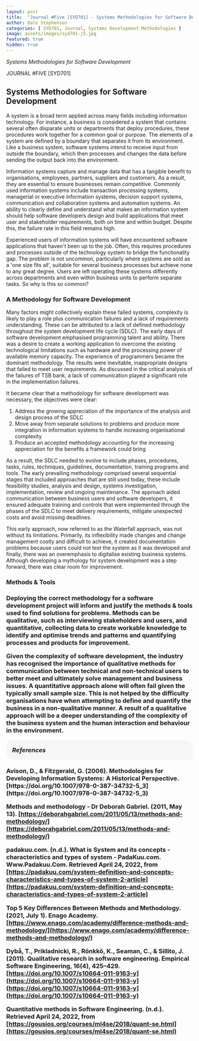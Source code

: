 ```yaml
---
layout: post
title:  "Journal #Five [SYD701] - Systems Methodologies for Software Development" 
author: Dale Stephenson
categories: [ SYD701, Journal, Systems Development Methodologies ]
image: assets/images/syd701-j5.jpg
featured: true
hidden: true
---
```

<i>Systems Methodologies for Software Development</i>

JOURNAL #FIVE [SYD701]

<h2>Systems Methodologies for Software Development</h2>
 
A system is a broad term applied across many fields including information technology. For instance, a business is considered a system that contains several often disparate units or departments that deploy procedures, these procedures work together for a common goal or purpose. The elements of a system are defined by a boundary that separates it from its environment. Like a business system, software systems intend to receive input from outside the boundary, which then processes and changes the data before sending the output back into the environment.
 
Information systems capture and manage data that has a tangible benefit to organisations, employees, partners, suppliers and customers. As a result, they are essential to ensure businesses remain competitive. Commonly used information systems include transaction processing systems, managerial or executive information systems, decision support systems, communication and collaboration systems and automation systems. An ability to clearly define and understand what makes an information system should help software developers design and build applications that meet user and stakeholder requirements, both on time and within budget. Despite this, the failure rate in this field remains high.
 
Experienced users of information systems will have encountered software applications that haven't been up to the job. Often, this requires procedures and processes outside of the technology system to bridge the functionality gap. The problem is not uncommon, particularly where systems are sold as a 'one size fits all', suitable for several business processes but achieve none to any great degree. Users are left operating these systems differently across departments and even within business units to perform separate tasks. So why is this so common?
 
<h3>A Methodology for Software Development</h3>
 
Many factors might collectively explain these failed systems, complexity is likely to play a role plus communication failures and a lack of requirements understanding. These can be attributed to a lack of defined methodology throughout the system development life cycle (SDLC). The early days of software development emphasised programming talent and ability. There was a desire to create a working application to overcome the existing technological limitations such as hardware and the processing power of available memory capacity. The experience of programmers became the dominant methodology. The results were inevitable, inappropriate designs that failed to meet user requirements. As discussed in the critical analysis of the failures of TSB bank, a lack of communication played a significant role in the implementation failures.
 
It became clear that a methodology for software development was necessary, the objectives were clear:
 
1. Address the growing appreciation of the importance of the analysis and design process of the SDLC  
2. Move away from separate solutions to problems and produce more integration in information systems to handle increasing organisational complexity 
3. Produce an accepted methodology accounting for the increasing appreciation for the benefits a framework could bring
 
As a result, the SDLC needed to evolve to include phases, procedures, tasks, rules, techniques, guidelines, documentation, training programs and tools. The early prevailing methodology comprised several sequential stages that included approaches that are still used today, these include feasibility studies, analysis and design, systems investigation, implementation, review and ongoing maintenance. The approach aided communication between business users and software developers, it ensured adequate training and controls that were implemented through the phases of the SDLC to meet delivery requirements, mitigate unexpected costs and avoid missing deadlines.
 
This early approach, now referred to as the Waterfall approach, was not without its limitations. Primarily, its inflexibility made changes and change management costly and difficult to achieve, it created documentation problems because users could not test the system as it was developed and finally, there was an overemphasis to digitalise existing business systems. Although developing a mythology for system development was a step forward, there was clear room for improvement.
 
<h3>Methods & Tools<h3>
 
Deploying the correct methodology for a software development project will inform and justify the methods & tools used to find solutions for problems. Methods can be qualitative, such as interviewing stakeholders and users, and quantitative, collecting data to create workable knowledge to identify and optimise trends and patterns and quantifying processes and products for improvement.
 
Given the complexity of software development, the industry has recognised the importance of qualitative methods for communication between technical and non-technical users to better meet and ultimately solve management and business issues. A quantitative approach alone will often fail given the typically small sample size. This is not helped by the difficulty organisations have when attempting to define and quantify the business in a non-qualitative manner. A result of a qualitative approach will be a deeper understanding of the complexity of the business system and the human interaction and behaviour in the environment.

<div style="background-color: #f6f6f6; padding: 1rem; border-radius: 10px 20px;"> 
    <i>References</i>
</div>
<br>
Avison, D., & Fitzgerald, G. (2006). Methodologies for Developing Information Systems: A Historical Perspective. [https://doi.org/10.1007/978-0-387-34732-5_3](https://doi.org/10.1007/978-0-387-34732-5_3)

Methods and methodology - Dr Deborah Gabriel. (2011, May 13). [https://deborahgabriel.com/2011/05/13/methods-and-methodology/](https://deborahgabriel.com/2011/05/13/methods-and-methodology/)
 
padakuu.com. (n.d.). What is System and its concepts - characteristics and types of system - PadaKuu.com. Www.Padakuu.Com. Retrieved April 24, 2022, from [https://padakuu.com/system-definition-and-concepts-characteristics-and-types-of-system-2-article](https://padakuu.com/system-definition-and-concepts-characteristics-and-types-of-system-2-article)
 
Top 5 Key Differences Between Methods and Methodology. (2021, July 1). Enago Academy. [https://www.enago.com/academy/difference-methods-and-methodology/](https://www.enago.com/academy/difference-methods-and-methodology/)
 
Dybå, T., Prikladnicki, R., Rönkkö, K., Seaman, C., & Sillito, J. (2011). Qualitative research in software engineering. Empirical Software Engineering, 16(4), 425–429. [https://doi.org/10.1007/s10664-011-9163-y](https://doi.org/10.1007/s10664-011-9163-y] (https://doi.org/10.1007/s10664-011-9163-y](https://doi.org/10.1007/s10664-011-9163-y)
 
Quantitative methods in Software Engineering. (n.d.). Retrieved April 24, 2022, from [https://gousios.org/courses/ml4se/2018/quant-se.html](https://gousios.org/courses/ml4se/2018/quant-se.html)
